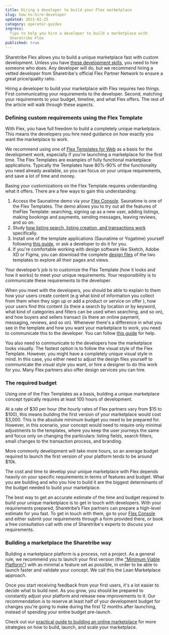 ```yaml
---
title: Hiring a developer to build your Flex marketplace
slug: how-to-hire-developer
updated: 2021-02-25
category: operator-guides
ingress:
  Tips to help you hire a developer to build a marketplace with
  Sharetribe Flex
published: true
---
```


Sharetribe Flex allows you to build a unique marketplace fast with
custom development. Unless you have
[these development skills](https://www.sharetribe.com/docs/background/development-skills/),
you need to hire someone who does. Any developer will do, but we
recommend hiring a vetted developer from Sharetribe's official Flex
Partner Network to ensure a great price/quality ratio.

Hiring a developer to build your marketplace with Flex requires two
things. First communicating your requirements to the developer. Second,
matching your requirements to your budget, timeline, and what Flex
offers. The rest of the article will walk through these aspects.

### Defining custom requirements using the Flex Template

With Flex, you have full freedom to build a completely unique
marketplace. This means the developers you hire need guidance on how
exactly you want the marketplace to work.

We recommend using one of
[Flex Templates for Web](https://www.sharetribe.com/docs/background/concepts/#flex-templates-for-web-ftw)
as a basis for the development work, especially if you're launching a
marketplace for the first time. The Flex Templates are examples of fully
functional marketplace applications. Typically the Templates have
80%-90% of the functionality you need already available, so you can
focus on your unique requirements, and save a lot of time and money.

Basing your customizations on the Flex Template requires understanding
what it offers. There are a few ways to gain this understanding:

1. Access the Saunatime demo via your
   [Flex Console](https://flex-console.sharetribe.com/). Saunatime is
   one of the Flex Templates. The demo allows you to try out all the
   features of theFlex Template: searching, signing up as a new user,
   adding listings, making bookings and payments, sending messages,
   leaving reviews, and so on.
2. Study
   [how listing search, listing creation, and transactions work](https://www.sharetribe.com/docs/design-toolkit/user-journey/)
   specifically.
3. Install one of the template applications (Saunatime or Yogatime)
   yourself following
   [this guide](https://www.sharetribe.com/docs/introduction/getting-started-with-ftw-daily/),
   or ask a developer to do it for you.
4. If you're comfortable working with design software like Sketch, Adobe
   XD or Figma, you can download the complete
   [design files](https://www.sharetribe.com/docs/design-toolkit/design-files/)
   of the two templates to explore all their pages and views.

Your developer’s job is to customize the Flex Template (how it looks and
how it works) to meet your unique requirements. Your responsibility is
to communicate these requirements to the developer.

When you meet with the developers, you should be able to explain to them
how your users create content (e.g what kind of information you collect
from them when they sign up or add a product or service on offer ), how
your users find this content (is there a search by location or by
keyword, what kind of categories and filters can be used when searching,
and so on), and how buyers and sellers transact (is there an online
payment, messaging, reviews, and so on). Whenever there's a difference
in what you see in the template and how you want your marketplace to
work, you need to communicate this to the developer. You can follow
[this guide](https://www.sharetribe.com/docs/design-toolkit/your-user-journey-a-guide/)
for help.

You also need to communicate to the developers how the marketplace looks
visually. The fastest option is to follow the visual style of the Flex
Template. However, you might have a completely unique visual style in
mind. In this case, you either need to adjust the design files yourself
to communicate the visual style you want, or hire a designer to do this
work for you. Many Flex partners also offer design services you can
hire.

### The required budget

Using one of the Flex Templates as a basis, building a unique
marketplace concept typically requires at least 100 hours of
development.

At a rate of
$30 per hour (the hourly rates of Flex partners vary from $15 to
$100), this means building the first version of your marketplace would cost $3,000.
This is the absolute minimum budget you need to be prepared for.
However, in this scenario, your concept would need to require only
minimal adjustments to the templates, where you keep the user journeys
the same and focus only on changing the particulars: listing fields,
search filters, small changes to the transaction process, and branding.

More commonly development will take more hours, so an average budget
required to launch the first version of your platform tends to be around
\$10k.

The cost and time to develop your unique marketplace with Flex depends
heavily on your specific requirements in terms of features and budget.
What you are building and who you hire to build it are the biggest
determinants of the budget needed to build your marketplace.

The best way to get an accurate estimate of the time and budget required
to build your unique marketplace is to get in touch with developers.
With your requirements prepared, Sharetribe’s Flex partners can prepare
a high-level estimate for you fast. To get in touch with them, go to
your [Flex Console](https://flex-console.sharetribe.com/) and either
submit your requirements through a form provided there, or book a free
consultation call with one of Sharetribe's experts to discuss your
requirements.

### Building a marketplace the Sharetribe way

Building a marketplace platform is a process, not a project. As a
general rule, we recommend you to launch your first version (the
["Minimum Viable Platform"](https://www.sharetribe.com/academy/how-to-build-a-minimum-viable-platform/))
with as minimal a feature set as possible, in order to be able to launch
faster and validate your concept. We call this the Lean Marketplace
approach.

Once you start receiving feedback from your first users, it's a lot
easier to decide what to build next. As you grow, you should be prepared
to constantly adjust your platform and release new improvements to it.
Our recommendation is to reserve at least half of your development
budget for changes you're going to make during the first 12 months after
launching, instead of spending your entire budget pre-launch.

Check out our
[practical guide to building an online marketplace](https://www.sharetribe.com/academy/guide)
for more strategies on how to build, launch, and scale your marketplace.
